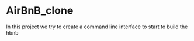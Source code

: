 # AirBnB_clone

In this project we try to create a command line interface to start to build the hbnb
